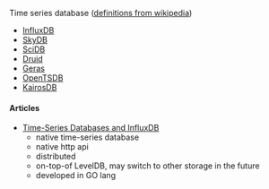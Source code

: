 Time series database ([definitions from wikipedia](http://en.wikipedia.org/wiki/Time_series_database))

- [InfluxDB](http://influxdb.com/)
- [SkyDB](http://skydb.io/guide/)
- [SciDB](http://www.scidb.org/)
- [Druid](http://druid.io/druid.html)
- [Geras](http://1248.io/geras.php)
- [OpenTSDB](http://opentsdb.net/)
- [KairosDB](https://code.google.com/p/kairosdb/)


#### Articles

- [Time-Series Databases and InfluxDB](http://www.xaprb.com/blog/2014/03/02/time-series-databases-influxdb/)
  - native time-series database
  - native http api
  - distributed
  - on-top-of LevelDB, may switch to other storage in the future
  - developed in GO lang
